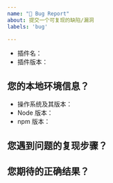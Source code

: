 ```yaml
---
name: "🐛 Bug Report"
about: 提交一个可复现的缺陷/漏洞
labels: 'bug'

---
```


<!-- 
  请使用最新版本的插件，以确保您的问题尚未得到解决。
  查看本地插件的版本：https://img.alicdn.com/tfs/TB1f7zQMpP7gK0jSZFjXXc5aXXa-1099-221.png
  获取插件的最新版本信息：https://img.alicdn.com/tfs/TB1dCvHMuH2gK0jSZJnXXaT1FXa-2134-1028.png
-->

* 插件名：
* 插件版本：

## 您的本地环境信息？

* 操作系统及其版本：
* Node 版本：
* npm 版本：

<!-- 
查看 Node 版本：`node -v`
查看 npm 版本：`npm -v`
-->

## 您遇到问题的复现步骤？

<!-- 
  如果可能的话，提供一个问题的最小演示。
  请尽可能地提供截图或录屏。
-->

## 您期待的正确结果？

<!-- 如果您有建议的解决方案，亦可进行说明 -->
